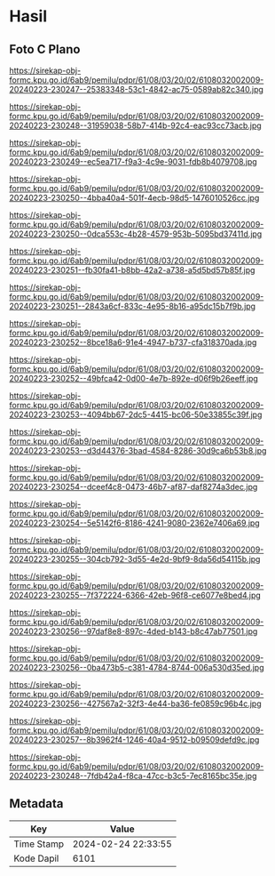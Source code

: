 # Hasil

## Foto C Plano

https://sirekap-obj-formc.kpu.go.id/6ab9/pemilu/pdpr/61/08/03/20/02/6108032002009-20240223-230247--25383348-53c1-4842-ac75-0589ab82c340.jpg

https://sirekap-obj-formc.kpu.go.id/6ab9/pemilu/pdpr/61/08/03/20/02/6108032002009-20240223-230248--31959038-58b7-414b-92c4-eac93cc73acb.jpg

https://sirekap-obj-formc.kpu.go.id/6ab9/pemilu/pdpr/61/08/03/20/02/6108032002009-20240223-230249--ec5ea717-f9a3-4c9e-9031-fdb8b4079708.jpg

https://sirekap-obj-formc.kpu.go.id/6ab9/pemilu/pdpr/61/08/03/20/02/6108032002009-20240223-230250--4bba40a4-501f-4ecb-98d5-1476010526cc.jpg

https://sirekap-obj-formc.kpu.go.id/6ab9/pemilu/pdpr/61/08/03/20/02/6108032002009-20240223-230250--0dca553c-4b28-4579-953b-5095bd37411d.jpg

https://sirekap-obj-formc.kpu.go.id/6ab9/pemilu/pdpr/61/08/03/20/02/6108032002009-20240223-230251--fb30fa41-b8bb-42a2-a738-a5d5bd57b85f.jpg

https://sirekap-obj-formc.kpu.go.id/6ab9/pemilu/pdpr/61/08/03/20/02/6108032002009-20240223-230251--2843a6cf-833c-4e95-8b16-a95dc15b7f9b.jpg

https://sirekap-obj-formc.kpu.go.id/6ab9/pemilu/pdpr/61/08/03/20/02/6108032002009-20240223-230252--8bce18a6-91e4-4947-b737-cfa318370ada.jpg

https://sirekap-obj-formc.kpu.go.id/6ab9/pemilu/pdpr/61/08/03/20/02/6108032002009-20240223-230252--49bfca42-0d00-4e7b-892e-d06f9b26eeff.jpg

https://sirekap-obj-formc.kpu.go.id/6ab9/pemilu/pdpr/61/08/03/20/02/6108032002009-20240223-230253--4094bb67-2dc5-4415-bc06-50e33855c39f.jpg

https://sirekap-obj-formc.kpu.go.id/6ab9/pemilu/pdpr/61/08/03/20/02/6108032002009-20240223-230253--d3d44376-3bad-4584-8286-30d9ca6b53b8.jpg

https://sirekap-obj-formc.kpu.go.id/6ab9/pemilu/pdpr/61/08/03/20/02/6108032002009-20240223-230254--dceef4c8-0473-46b7-af87-daf8274a3dec.jpg

https://sirekap-obj-formc.kpu.go.id/6ab9/pemilu/pdpr/61/08/03/20/02/6108032002009-20240223-230254--5e5142f6-8186-4241-9080-2362e7406a69.jpg

https://sirekap-obj-formc.kpu.go.id/6ab9/pemilu/pdpr/61/08/03/20/02/6108032002009-20240223-230255--304cb792-3d55-4e2d-9bf9-8da56d54115b.jpg

https://sirekap-obj-formc.kpu.go.id/6ab9/pemilu/pdpr/61/08/03/20/02/6108032002009-20240223-230255--7f372224-6366-42eb-96f8-ce6077e8bed4.jpg

https://sirekap-obj-formc.kpu.go.id/6ab9/pemilu/pdpr/61/08/03/20/02/6108032002009-20240223-230256--97daf8e8-897c-4ded-b143-b8c47ab77501.jpg

https://sirekap-obj-formc.kpu.go.id/6ab9/pemilu/pdpr/61/08/03/20/02/6108032002009-20240223-230256--0ba473b5-c381-4784-8744-006a530d35ed.jpg

https://sirekap-obj-formc.kpu.go.id/6ab9/pemilu/pdpr/61/08/03/20/02/6108032002009-20240223-230256--427567a2-32f3-4e44-ba36-fe0859c96b4c.jpg

https://sirekap-obj-formc.kpu.go.id/6ab9/pemilu/pdpr/61/08/03/20/02/6108032002009-20240223-230257--8b3962f4-1246-40a4-9512-b09509defd9c.jpg

https://sirekap-obj-formc.kpu.go.id/6ab9/pemilu/pdpr/61/08/03/20/02/6108032002009-20240223-230248--7fdb42a4-f8ca-47cc-b3c5-7ec8165bc35e.jpg


## Metadata

| Key        | Value               |
| ---------- | ------------------- |
| Time Stamp | 2024-02-24 22:33:55 |
| Kode Dapil | 6101                |



